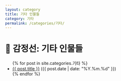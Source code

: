 ```yaml
---
layout: category
title: 기타 인물들
category: 기타
permalink: /categories/기타/
---
```


<h1>📜 감정선: 기타 인물들</h1>

<ul>
  {% for post in site.categories.기타 %}
    <li>
      <a href="{{ post.url }}">{{ post.title }}</a> ({{ post.date | date: "%Y.%m.%d" }})
    </li>
  {% endfor %}
</ul>
